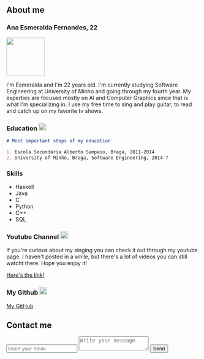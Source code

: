 ## About me
### Ana Esmeralda Fernandes, 22

<img src="https://avatars3.githubusercontent.com/u/18233346?s=400&u=b7cf4b9b58830c7d74bd912345c1d80304586a5e&v=4" data-canonical-src="https://avatars3.githubusercontent.com/u/18233346?s=400&u=b7cf4b9b58830c7d74bd912345c1d80304586a5e&v=4" class="center" width="100" height="100" />

I'm Esmeralda and I'm 22 years old. I'm currently studying Software Engineering at University of Minho and going through my fourth year. My experties are focused mostly on AI and Computer Graphics since that is what I'm specializing in. I use my free time to sing and play guitar, to read and catch up on my favorite tv shows.

### Education <img src="http://www.iconsplace.com/icons/preview/orange/graduation-cap-256.png" data-canonical-src="http://www.iconsplace.com/icons/preview/orange/graduation-cap-256.png" width="20" height="20" />
```markdown
# Most important steps of my education

1. Escola Secundária Alberto Sampaio, Braga, 2011-2014
2. University of Minho, Braga, Software Engineering, 2014-?
```

### Skills
<div id="skills">
        <ul>
            <li>Haskell</li>
            <li>Java</li>
            <li>C</li>
            <li>Python</li>
            <li>C++</li>
            <li>SQL</li>
        </ul>
    </div>

### Youtube Channel <img src="https://vignette.wikia.nocookie.net/logopedia/images/2/28/Yt_icon_2017.png/revision/latest?cb=20170920224154&path-prefix=es" data-canonical-src="https://vignette.wikia.nocookie.net/logopedia/images/2/28/Yt_icon_2017.png/revision/latest?cb=20170920224154&path-prefix=es" width="20" height="20" />


If you're curious about my singing you can check it out through my youtube page. I haven't posted in a while, but there's a lot of videos you can still watcht there. Hope you enjoy it!

<a href="https://www.youtube.com/channel/UC30qV4cJNGbhJQj-z3PJw4w">Here's the link!</a>

### My Github <img src="https://cdn1.iconfinder.com/data/icons/logotypes/32/github-512.png" data-canonical-src="https://cdn1.iconfinder.com/data/icons/logotypes/32/github-512.png" width="20" height="20" />

<a href="https://github.com/AnnieEm">My GitHub</a>

<div id="contact">
        <h2>Contact me</h2>
        <div id="contact-form">
            <form method="POST" action="https://formspree.io/anaesmeraldafernandes@gmail.com">
                <input type="hidden" name="_subject" value="Contact request from personal website" />
                <input type="email" name="_replyto" placeholder="Insert your email" required>
                <textarea name="message" placeholder="Write your message" required></textarea>
                <button type="submit">Send</button>
            </form>
        </div>
  </div>
